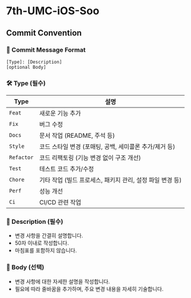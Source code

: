 # 7th-UMC-iOS-Soo


## Commit Convention

### 📕 Commit Message Format
```
[Type]: [Description]
[optional Body]
```

### 🛠️ Type (필수)
| **Type**     | **설명**                                         |
|--------------|-------------------------------------------------|
| `Feat`       | 새로운 기능 추가                                    |
| `Fix`        | 버그 수정                                         |
| `Docs`       | 문서 작업 (README, 주석 등)                         |
| `Style`      | 코드 스타일 변경 (포매팅, 공백, 세미콜론 추가/제거 등)      |
| `Refactor`   | 코드 리팩토링 (기능 변경 없이 구조 개선)                 |
| `Test`       | 테스트 코드 추가/수정                                |
| `Chore`      | 기타 작업 (빌드 프로세스, 패키지 관리, 설정 파일 변경 등)   |
| `Perf`       | 성능 개선                                         |
| `Ci`         | CI/CD 관련 작업                                   |


### 📖 Description (필수)
- 변경 사항을 간결히 설명합니다.  
- 50자 이내로 작성합니다.
- 마침표를 포함하지 않습니다.

### 🧾 Body (선택)
- 변경 사항에 대한 자세한 설명을 작성합니다.  
- 필요에 따라 줄바꿈을 추가하며, 주요 변경 내용을 자세히 기술합니다.
